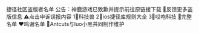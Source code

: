 捷径社区盗版者名单
公告：神鹿游戏已致歉并提示前往原链接下载
📒反馈更多盗版信息
⚠️点击申诉误报内容
1⃣️科技兽
2⃣️ios捷径库规则大全
3⃣️哎咆科技
🧮完整名单
❤️鸣谢名单
🐜Antcuts与luo小黑共同制作维护